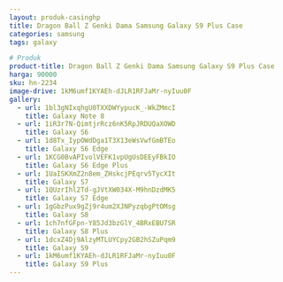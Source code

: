 ```yaml
---
layout: produk-casinghp
title: Dragon Ball Z Genki Dama Samsung Galaxy S9 Plus Case
categories: samsung
tags: galaxy

# Produk
product-title: Dragon Ball Z Genki Dama Samsung Galaxy S9 Plus Case
harga: 90000
sku: hn-2234
image-drive: 1kM6umf1KYAEh-dJLR1RFJaMr-nyIuu0F
gallery:
  - url: 1bl3gNIxqhgU0TXXDWYypucK_-WkZMmcI
    title: Galaxy Note 8
  - url: 1iR3r7N-QimtjrRcz6nK5RpJRDUQaXOWD
    title: Galaxy S6
  - url: 1d8Tx_IypOWdDga1T3X13eWsVwfGmBTEo
    title: Galaxy S6 Edge
  - url: 1KCG0BvAPIvolVEFK1vpUgUsDEEyFBkIO
    title: Galaxy S6 Edge Plus
  - url: 1UaISKXmZ2n8em_ZHskcjPEqrv5TycXIt
    title: Galaxy S7
  - url: 1QUzrIhl2Td-gJVtXW034X-M9hnDzdMK5
    title: Galaxy S7 Edge
  - url: 1gGbzPux9gZj9r4um2XJNPyzqbgPtOMsg
    title: Galaxy S8
  - url: 1ch7nfGFpn-Y85Jd3bzGlY_4BRxEBU7SR
    title: Galaxy S8 Plus
  - url: 1dcxZ4Dj9AlzyMTLUYCpy2GB2hSZuPqm9
    title: Galaxy S9
  - url: 1kM6umf1KYAEh-dJLR1RFJaMr-nyIuu0F
    title: Galaxy S9 Plus
---
```

